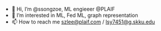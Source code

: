 - 👋 Hi, I’m @ssongzoe, ML engieeer @PLAIF
- 👀 I’m interested in ML, Fed ML, graph representation
- 📫 How to reach me szlee@plaif.com / lsy7451@g.skku.edu

<!---
ssongzoe/ssongzoe is a ✨ special ✨ repository because its `README.md` (this file) appears on your GitHub profile.
You can click the Preview link to take a look at your changes.
--->
